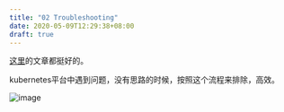 ```yaml
---
title: "02 Troubleshooting"
date: 2020-05-09T12:29:38+08:00
draft: true
---
```


[这里](https://learnk8s.io/blog)的文章都挺好的。

kubernetes平台中遇到问题，没有思路的时候，按照这个流程来排除，高效。

![image](/images/troubleshooting.png)
